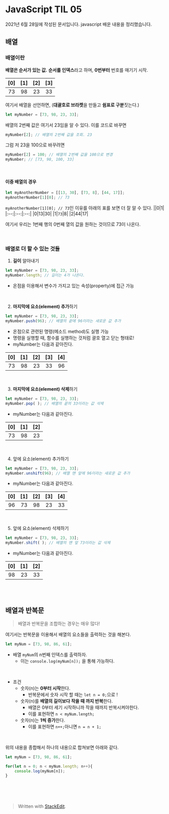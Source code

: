 ﻿# JavaScript TIL 05

2021년 6월 28일에 작성된 문서입니다.
javascript 배운 내용을 정리했습니다.


## 배열

### 배열이란
**배열은 순서가 있는 값.** 
**순서를 인덱스**라고 하며, **0번부터** 번호를 매기기 시작.

|[0]|[1]|[2]|[3]|
|:--:|:--:|:--:|:--:|
|73|98|23|33|

여기서 배열을 선언하면, (**대괄호로 브라켓**을 만들고 **쉼표로 구분**짓는다.)
```javascript
let myNumber = [73, 98, 23, 33];
```
배열의 2번째 값은 여기서 23임을 알 수 있다. 이를 코드로 바꾸면
```javascript
myNumber[2]; // 배열의 2번째 값을 조회. 23
```
그럼 저 23을 100으로 바꾸려면
```javascript
myNumber[2] = 100; // 배열의 2번째 값을 100으로 변경
myNumber; // [73, 98, 100, 33]
```
<br>

#### 이중 배열의 경우 
```javascript
let myAnotherNumber = [[13, 30], [73, 8], [44, 17]];
myAnotherNumber[1][0]; // 73
```
`myAnotherNumber[1][0]; // 73`인 이유를 아래의 표를 보면 더 잘 알 수 있다.
||0|1|
|:--:|:--:|:--:|
|0|13|30|
|1|`73`|8|
|2|44|17|


여기서 우리는 1번째 행의 0번째 열의 값을 원하는 것이므로 73이 나온다.

<br>



### 배열로 더 할 수 있는 것들
1. **길이** 알아내기
```javascript
let myNumber = [73, 98, 23, 33];
myNumber.length; // 길이는 4가 나온다.
```
 * 온점을 이용해서 변수가 가지고 있는 속성(property)에 접근 가능 	

<br>

2. **마지막에 요소(element) 추가**하기
```javascript
let myNumber = [73, 98, 23, 33];
myNumber.push(96); // 배열의 끝에 96이라는 새로운 값 추가
```
* 온점으로 관련된 명령(메소드 method)도 실행 가능
* 명령을 실행할 때, 함수를 실행하는 것처럼 괄호 열고 닫는 형태로!
* myNumber는 다음과 같아진다.

|[0]|[1]|[2]|[3]|[4]|
|:--:|:--:|:--:|:--:|:--:|
|73|98|23|33|96|
<br>

3. **마지막에 요소(element) 삭제**하기
```javascript
let myNumber = [73, 98, 23, 33];
myNumber.pop( ); // 배열의 끝의 33이라는 값 삭제
```
* myNumber는 다음과 같아진다.

|[0]|[1]|[2]|
|:--:|:--:|:--:|
|73|98|23|


<br>


4. 앞에 요소(element) 추가하기
```javascript
let myNumber = [73, 98, 23, 33];
myNumber.unshift(96); // 배열 맨 앞에 96이라는 새로운 값 추가
```
* myNumber는 다음과 같아진다.

|[0]|[1]|[2]|[3]|[4]|
|:--:|:--:|:--:|:--:|:--:|
|96|73|98|23|33|

<br>


5. 앞에 요소(element) 삭제하기

```javascript
let myNumber = [73, 98, 23, 33];
myNumber.shift( ); // 배열의 맨 앞 73이라는 값 삭제
```
* myNumber는 다음과 같아진다.

|[0]|[1]|[2]|
|:--:|:--:|:--:|
|98|23|33|

<br><br>

## 배열과 반복문

>배열과 반복문을 조합하는 경우는 매우 많다!

여기서는 반복문을 이용해서 배열의 요소들을 출력하는 것을 해본다.

```javascript
let myNum = [73, 98, 86, 61];
```
* 배열 `myNum`의 n번째 인덱스를 출력하자.
	* 이는 `console.log(myNum[n]);` 을 통해 가능하다.

<br>

* 조건
	* 숫자(n)는 **0부터 시작**한다.
		* 반복문에서 숫자 시작 할 때는 `let n = 0;`으로 !
	* 숫자(n)를 **배열의 길이보다 작을 때 까지 반복**한다. 
		* 배열은 0부터 세기 시작하니까 작을 때까지 반복시켜야한다.
		* 이를 표현하면 `n < myNum.length;`
	* 숫자(n)는 **1씩 증가**한다.
		* 이를 표현하면 `n++;`아니면 `n = n + 1;`

<br>

위의 내용을 종합해서 하나의 내용으로 합쳐보면 아래와 같다.
```javascript
let myNum = [73, 98, 86, 61];

for(let n = 0; n < myNum.length; n++){
	console.log(myNum[n]);
}
```
<br><br><br>

> Written with [StackEdit](https://stackedit.io/).

